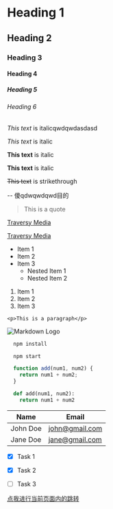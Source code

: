 <!-- Headings -->
# Heading 1

## Heading 2

### Heading 3

#### Heading 4

##### Heading 5

###### Heading 6

<!-- Italics -->
*This text* is italicqwdqwdasdasd

_This text_ is italic

<!-- Strong -->
**This text** is italic

__This text__ is italic

<!-- Strikethrough -->
~~This text~~ is strikethrough

<!-- Horizontal Rule -->

-- 傻qdwqwdqwd目的

<!-- Blockquote -->
> This is a quote

<!-- Links -->
[Traversy Media](http://www.traversymedia.com)

[Traversy Media](http://www.traversymedia.com "Traversy Media")

<!-- UL -->
* Item 1
* Item 2
* Item 3
  * Nested Item 1
  * Nested Item 2

<!-- OL -->
1. Item 1
2. Item 2
3. Item 3

<!-- Inline Code Block -->
`<p>This is a paragraph</p>`

<!-- Images -->
![Markdown Logo](https://markdown-here.com/img/icon256.png)

<!-- Github Markdown -->

<!-- Code Blocks -->
```bash
  npm install

  npm start
```

```javascript
  function add(num1, num2) {
    return num1 + num2;
  }
```

```python
  def add(num1, num2):
    return num1 + num2
```

<!-- Tables -->
| Name     | Email          |
| -------- | -------------- |
| John Doe | john@gmail.com |
| Jane Doe | jane@gmail.com |

<!-- Task List -->
* [x] Task 1
* [x] Task 2
* [ ] Task 3


<!-- 页面内跳转 -->
<span id="需要跳转的地方，以ID标注"></span>
[点我进行当前页面内的跳转](#需要跳转的地方，以ID标注)